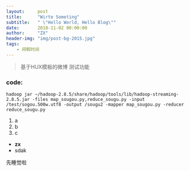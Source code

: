 ```yaml
---
layout:     post
title:      "Wirte Someting"
subtitle:   " \"Hello World, Hello Blog\""
date:       2018-11-02 00:00:00
author:     "ZX"
header-img: "img/post-bg-2015.jpg"
tags:
    - 闲暇时间
---
```


> 基于HUX模板的微博
测试功能

### code:
```
hadoop jar ~/hadoop-2.8.5/share/hadoop/tools/lib/hadoop-streaming-2.8.5.jar -files map_sougou.py,reduce_sougu.py -input /test/sogou.500w.utf8 -output /sougu2 -mapper map_sougou.py -reducer reduce_sougu.py
```

1. a
2. b
3. c

* **zx**
* sdak

先睡觉啦
